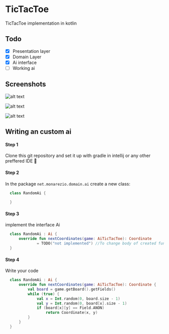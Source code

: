 # TicTacToe
TicTacToe implementation in kotlin

## Todo
- [x] Presentation layer
- [x] Domain Layer
- [x] Ai interface
- [ ] Working ai

## Screenshots

![alt text](http://www.imagehosting.cz/images/screenvrv.png)

![alt text](http://www.imagehosting.cz/images/screenfmf.png)

![alt text](http://www.imagehosting.cz/images/screenbnb.png)

## Writing an custom ai

#### Step 1
Clone this git repository and set it up with gradle in intellij or any other preffered IDE 🙂

#### Step 2
In the package `net.monarezio.domain.ai` create a new class:

```kotlin
  class RandomAi {
    
  }
```

#### Step 3
implement the interface Ai
```kotlin
  class RandomAi : Ai {
      override fun nextCoordinates(game: AiTicTacToe): Coordinate
              = TODO("not implemented") //To change body of created functions use File | Settings | File Templates.
  }
```

#### Step 4
Write your code
```kotlin
  class RandomAi : Ai {
      override fun nextCoordinates(game: AiTicTacToe): Coordinate {
          val board = game.getBoard().getFields()
          while (true) {
              val x = Int.random(0, board.size - 1)
              val y = Int.random(0, board[x].size - 1)
              if (board[x][y] == Field.ANON)
                  return Coordinate(x, y)
          }
      }
  }
```
